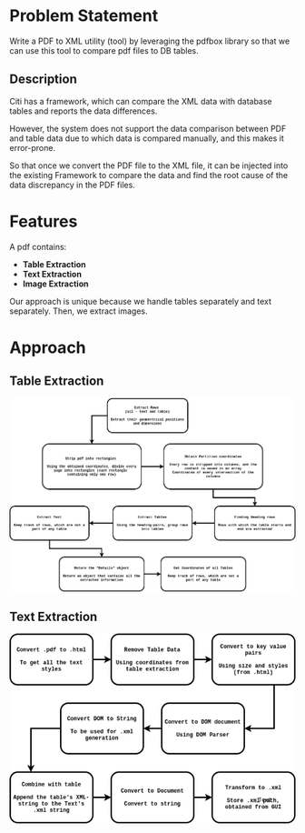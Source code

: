 # Problem Statement

Write a PDF to XML utility (tool) by leveraging the pdfbox library so that we can
use this tool to compare pdf files to DB tables.

## Description

Citi has a framework, which can compare the XML data with database tables and reports the data differences.

However, the system does not support the data comparison between PDF and table data due to which data is compared manually, and this makes it error-prone.

So that once we convert the PDF file to the XML file, it can be injected into the existing Framework to compare the data and find the root cause of the data discrepancy in the PDF files.

# Features

A pdf contains:
- **Table Extraction**
- **Text Extraction**
- **Image Extraction**

Our approach is unique because we handle tables separately and text separately. Then, we extract images.

# Approach

## Table Extraction

![enter image description here](https://github.com/adityatumarada/PDF2XML/blob/master/Charts/TableExtraction.png)


## Text Extraction

![enter image description here](https://github.com/adityatumarada/PDF2XML/blob/master/Charts/TextExtraction.png)

